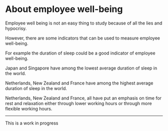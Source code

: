 # About employee well-being

Employee well being is not an easy thing to study because of all the lies and hypocrisy.

However, there are some indicators that can be used to measure employee well-being.

For example the duration of sleep could be a good indicator of employee well-being.

Japan and Singapore have among the lowest average duration of sleep in the world.

Netherlands, New Zealand and France have among the highest average duration of sleep in the world.

Netherlands, New Zealand and France, all have put an emphasis on time for rest and relaxation either through lower working hours or through more flexible working hours.

<hr>

This is a work in progress
